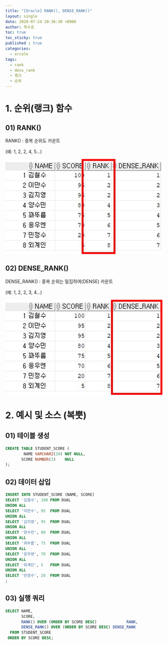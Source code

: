 ```yaml
---
title: "[Oracle] RANK(), DENSE_RANK()"
layout: single
date: 2020-07-24 20:36:30 +0900
author: 최수호
toc: true  
toc_sticky: true 
published : true
categories: 
  - orcale
tags:
  - rank
  - dens_rank
  - 랭크
  - 순위
---
```

# 1. 순위(랭크) 함수
## 01) RANK()
RANK() : 중복 순위도 카운트

(예: 1, 2, 2, 4, 5...)

![RANK() 결과](/assets/images/posts/oracle-rank-function-result.jpg)


## 02) DENSE_RANK()
DENSE_RANK() : 중복 순위는 밀집하여(DENSE) 카운트

(예: 1, 2, 2, 3, 4...)

![DENSE_RANK() 결과](/assets/images/posts/oracle-dense-rank-function-result.jpg)


# 2. 예시 및 소스 (복뿟)
## 01) 테이블 생성
```sql
CREATE TABLE STUDENT_SCORE (
        NAME VARCHAR2(20) NOT NULL,
       SCORE NUMBER(3)    NULL
);
```

## 02) 데이터 삽입
```sql
INSERT INTO STUDENT_SCORE (NAME, SCORE)
SELECT '김철수', 100 FROM DUAL
UNION ALL
SELECT '이만수', 95  FROM DUAL
UNION ALL
SELECT '김지영', 95  FROM DUAL
UNION ALL
SELECT '양수민', 80  FROM DUAL
UNION ALL
SELECT '꽈뚜룹', 75  FROM DUAL
UNION ALL
SELECT '응우엔', 70  FROM DUAL
UNION ALL
SELECT '외계인', 5   FROM DUAL
UNION ALL
SELECT '민정수', 20  FROM DUAL
;
```

## 03) 실행 쿼리
```sql
SELECT NAME,
       SCORE,
       RANK() OVER (ORDER BY SCORE DESC)             RANK,
       DENSE_RANK() OVER (ORDER BY SCORE DESC) DENSE_RANK
  FROM STUDENT_SCORE
 ORDER BY SCORE DESC;
```

<script src="https://utteranc.es/client.js"
    repo="apt-get-install/apt-get-install.github.io"
    issue-term="title"
    theme="github-light"
    crossorigin="anonymous"
    async>
</script>